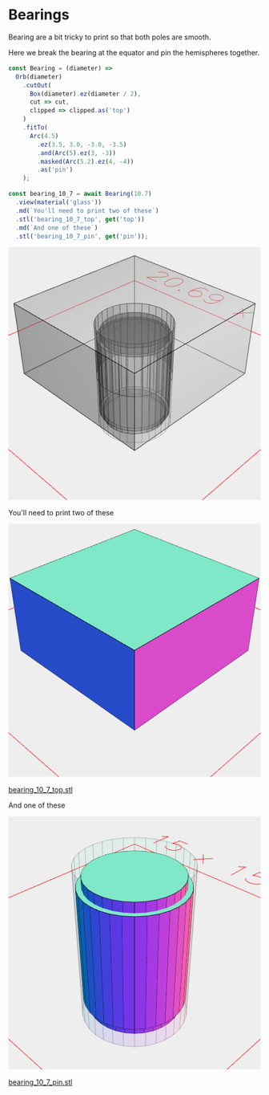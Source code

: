 # Bearings

Bearing are a bit tricky to print so that both poles are smooth.

Here we break the bearing at the equator and pin the hemispheres together.

```JavaScript
const Bearing = (diameter) =>
  Orb(diameter)
    .cutOut(
      Box(diameter).ez(diameter / 2),
      cut => cut,
      clipped => clipped.as('top')
    )
    .fitTo(
      Arc(4.5)
        .ez(3.5, 3.0, -3.0, -3.5)
        .and(Arc(5).ez(3, -3))
        .masked(Arc(5.2).ez(4, -4))
        .as('pin')
    );
```

```JavaScript
const bearing_10_7 = await Bearing(10.7)
  .view(material('glass'))
  .md(`You'll need to print two of these`)
  .stl('bearing_10_7_top', get('top'))
  .md(`And one of these`)
  .stl('bearing_10_7_pin', get('pin'));
```

![Image](bearing.md.bearing_10_7.png)

You'll need to print two of these

![Image](bearing.md.bearing_10_7_bearing_10_7_top.png)

[bearing_10_7_top.stl](bearing.bearing_10_7_top.stl)

And one of these

![Image](bearing.md.bearing_10_7_bearing_10_7_pin.png)

[bearing_10_7_pin.stl](bearing.bearing_10_7_pin.stl)
